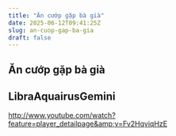 ```yaml
---
title: "Ăn cướp gặp bà già"
date: 2025-06-12T09:41:25Z
slug: an-cuop-gap-ba-gia
draft: false
---
```


## Ăn cướp gặp bà già

## LibraAquairusGemini

http://www.youtube.com/watch?feature=player_detailpage&amp;v=Fv2HqviqHzE​ ​ ​